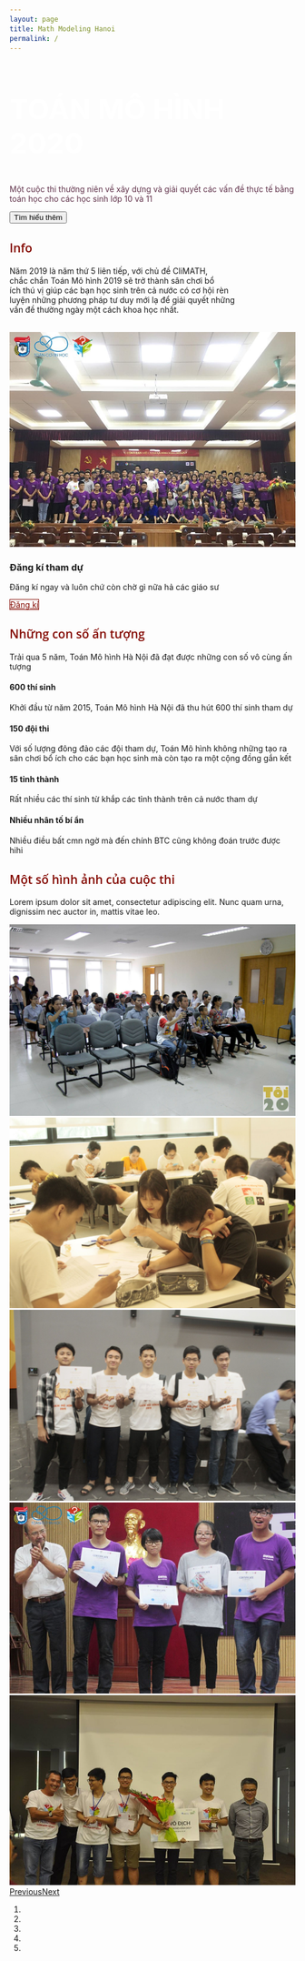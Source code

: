 ```yaml
---
layout: page
title: Math Modeling Hanoi
permalink: /
---
```

<main class="page landing-page">
    <section class="clean-block clean-hero" style="background-image: url(&quot;/assets/img/img/2015/741306_477279049091580_2977568849935161971_o.jpg&quot;);color: rgba(88,40,65,0.95);">
        <div class="text">
            <h2 style="font-size: 50px;font-weight: bold; color: white!important">TOÁN MÔ HÌNH 2020</h2>
            <p>Một cuộc thi thường niên về xây dựng và giải quyết các vấn đề thực tế bằng toán học cho các học sinh lớp 10 và 11</p><button class="btn btn-outline-light btn-lg" type="button">Tìm hiểu thêm</button></div>
    </section>
    <section class="clean-block clean-info dark">
        <div class="container">
            <div class="block-heading">
                <h2 class="text-info" style="color: #840901!important;font-family: 'Open Sans', sans-serif;font-weight: 600;">Info</h2>
                <p class="text-justify" style="max-width: 80%;">Năm 2019 là năm thứ 5 liên tiếp, với chủ đề CliMATH, chắc&nbsp;chắn Toán Mô hình 2019 sẽ trở thành sân chơi bổ ích&nbsp;thú vị giúp các bạn học sinh trên cả nước có cơ hội&nbsp;rèn luyện những phương pháp tư duy mới lạ để giải&nbsp;quyết
                    những vấn đề thường ngày một cách khoa học&nbsp;nhất.<br><br></p>
            </div>
            <div class="row align-items-center">
                <div class="col-md-6"><img class="img-thumbnail" src="/assets/img/img/2018/37313509_1055697111249768_853889556288634880_o.jpg"></div>
                <div class="col-md-6">
                    <h3>Đăng kí tham dự</h3>
                    <div class="getting-started-info">
                        <p>Đăng kí ngay và luôn chứ còn chờ gì nữa hả các giáo sư</p>
                    </div><a class="btn btn-outline-primary btn-lg" role="button" href="#" style="color: #840901;border: 1px solid #840901;">Đăng kí</a></div>
            </div>
        </div>
    </section>
    <section class="clean-block features">
        <div class="container">
            <div class="block-heading">
                <h2 class="text-info" style="color: #840901!important;font-weight: 600;font-family: 'Open Sans', sans-serif;">Những con số ấn tượng</h2>
                <p>Trải qua 5 năm, Toán Mô hình Hà Nội đã đạt được những con số vô cùng ấn tượng</p>
            </div>
            <div class="row justify-content-center">
                <div class="col-md-5 feature-box"><i class="icon-star icon" style="color: #840901;"></i>
                    <h4>600 thí sinh</h4>
                    <p class="text-justify">Khởi đầu từ năm 2015, Toán Mô hình Hà Nội đã thu hút 600 thí sinh tham dự</p>
                </div>
                <div class="col-md-5 feature-box"><i class="icon-pencil icon" style="color: rgb(132,9,1);"></i>
                    <h4>150 đội thi</h4>
                    <p class="text-justify">Với số lượng đông đảo các đội tham dự, Toán Mô hình không những tạo ra sân chơi bổ ích cho các bạn học sinh mà còn tạo ra một cộng đồng gắn kết</p>
                </div>
                <div class="col-md-5 feature-box"><i class="icon-screen-smartphone icon" style="color: #840901;"></i>
                    <h4>15 tỉnh thành</h4>
                    <p>Rất nhiều các thí sinh từ khắp các tỉnh thành trên cả nước tham dự</p>
                </div>
                <div class="col-md-5 feature-box"><i class="icon-refresh icon" style="color: #840901;"></i>
                    <h4>Nhiều nhân tố bí ẩn</h4>
                    <p>Nhiều điều bất cmn ngờ mà đến chính BTC cũng không đoán trước được hihi</p>
                </div>
            </div>
        </div>
    </section>
    <section class="clean-block slider dark">
        <div class="container">
            <div class="block-heading">
                <h2 class="text-info" style="color: #840901!important;font-family: 'Open Sans', sans-serif;font-weight: 600;">Một số hình ảnh của cuộc thi</h2>
                <p>Lorem ipsum dolor sit amet, consectetur adipiscing elit. Nunc quam urna, dignissim nec auctor in, mattis vitae leo.</p>
            </div>
            <div class="carousel slide" data-ride="carousel" id="carousel-1">
                <div class="carousel-inner" role="listbox">
                    <div class="carousel-item active"><img class="w-100 d-block" src="/assets/img/img/hopbao/11754398_510555149097303_7920562704540906155_o.jpg" alt="Slide Image"></div>
                    <div class="carousel-item"><img class="w-100 d-block" src="/assets/img/img/2019/_MG_7062.JPG" alt="Slide Image"></div>
                    <div class="carousel-item"><img class="w-100 d-block" src="/assets/img/img/2019/_MG_7785.JPG" alt="Slide Image"></div>
                    <div class="carousel-item"><img class="w-100 d-block" src="/assets/img/img/2018/37274219_1055697507916395_4340234065161486336_o.jpg" alt="Slide Image"></div>
                    <div class="carousel-item"><img class="w-100 d-block" src="/assets/img/img/2017/20157686_841926342626847_4743813260323541839_o.jpg" alt="Slide Image"></div>
                </div>
                <div><a class="carousel-control-prev" href="#carousel-1" role="button" data-slide="prev"><span class="carousel-control-prev-icon"></span><span class="sr-only">Previous</span></a><a class="carousel-control-next" href="#carousel-1" role="button"
                        data-slide="next"><span class="carousel-control-next-icon"></span><span class="sr-only">Next</span></a></div>
                <ol class="carousel-indicators">
                    <li data-target="#carousel-1" data-slide-to="0" class="active"></li>
                    <li data-target="#carousel-1" data-slide-to="1"></li>
                    <li data-target="#carousel-1" data-slide-to="2"></li>
                    <li data-target="#carousel-1" data-slide-to="3"></li>
                    <li data-target="#carousel-1" data-slide-to="4"></li>
                </ol>
            </div>
        </div>
    </section>
</main>